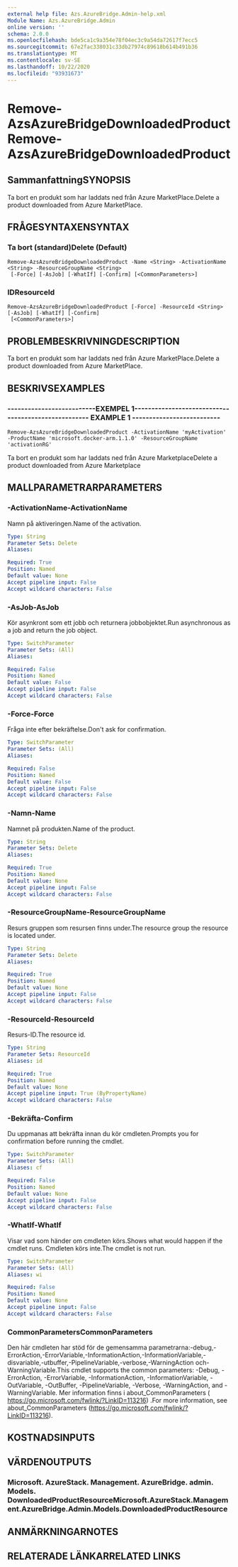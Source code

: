 ```yaml
---
external help file: Azs.AzureBridge.Admin-help.xml
Module Name: Azs.AzureBridge.Admin
online version: ''
schema: 2.0.0
ms.openlocfilehash: bde5ca1c9a354e78f04ec3c9a54da72617f7ecc5
ms.sourcegitcommit: 67e2fac338031c33db27974c89618b614b491b36
ms.translationtype: MT
ms.contentlocale: sv-SE
ms.lasthandoff: 10/22/2020
ms.locfileid: "93931673"
---
```

# <span data-ttu-id="e3f9f-101">Remove-AzsAzureBridgeDownloadedProduct</span><span class="sxs-lookup"><span data-stu-id="e3f9f-101">Remove-AzsAzureBridgeDownloadedProduct</span></span>

## <span data-ttu-id="e3f9f-102">Sammanfattning</span><span class="sxs-lookup"><span data-stu-id="e3f9f-102">SYNOPSIS</span></span>
<span data-ttu-id="e3f9f-103">Ta bort en produkt som har laddats ned från Azure MarketPlace.</span><span class="sxs-lookup"><span data-stu-id="e3f9f-103">Delete a product downloaded from Azure MarketPlace.</span></span>

## <span data-ttu-id="e3f9f-104">FRÅGESYNTAXEN</span><span class="sxs-lookup"><span data-stu-id="e3f9f-104">SYNTAX</span></span>

### <span data-ttu-id="e3f9f-105">Ta bort (standard)</span><span class="sxs-lookup"><span data-stu-id="e3f9f-105">Delete (Default)</span></span>
```
Remove-AzsAzureBridgeDownloadedProduct -Name <String> -ActivationName <String> -ResourceGroupName <String>
 [-Force] [-AsJob] [-WhatIf] [-Confirm] [<CommonParameters>]
```

### <span data-ttu-id="e3f9f-106">ID</span><span class="sxs-lookup"><span data-stu-id="e3f9f-106">ResourceId</span></span>
```
Remove-AzsAzureBridgeDownloadedProduct [-Force] -ResourceId <String> [-AsJob] [-WhatIf] [-Confirm]
 [<CommonParameters>]
```

## <span data-ttu-id="e3f9f-107">PROBLEMBESKRIVNING</span><span class="sxs-lookup"><span data-stu-id="e3f9f-107">DESCRIPTION</span></span>
<span data-ttu-id="e3f9f-108">Ta bort en produkt som har laddats ned från Azure MarketPlace.</span><span class="sxs-lookup"><span data-stu-id="e3f9f-108">Delete a product downloaded from Azure MarketPlace.</span></span>

## <span data-ttu-id="e3f9f-109">BESKRIVS</span><span class="sxs-lookup"><span data-stu-id="e3f9f-109">EXAMPLES</span></span>

### <span data-ttu-id="e3f9f-110">--------------------------EXEMPEL 1--------------------------</span><span class="sxs-lookup"><span data-stu-id="e3f9f-110">-------------------------- EXAMPLE 1 --------------------------</span></span>
```
Remove-AzsAzureBridgeDownloadedProduct -ActivationName 'myActivation' -ProductName 'microsoft.docker-arm.1.1.0' -ResourceGroupName 'activationRG'
```

<span data-ttu-id="e3f9f-111">Ta bort en produkt som har laddats ned från Azure Marketplace</span><span class="sxs-lookup"><span data-stu-id="e3f9f-111">Delete a product downloaded from Azure Marketplace</span></span>

## <span data-ttu-id="e3f9f-112">MALLPARAMETRAR</span><span class="sxs-lookup"><span data-stu-id="e3f9f-112">PARAMETERS</span></span>

### <span data-ttu-id="e3f9f-113">-ActivationName</span><span class="sxs-lookup"><span data-stu-id="e3f9f-113">-ActivationName</span></span>
<span data-ttu-id="e3f9f-114">Namn på aktiveringen.</span><span class="sxs-lookup"><span data-stu-id="e3f9f-114">Name of the activation.</span></span>

```yaml
Type: String
Parameter Sets: Delete
Aliases: 

Required: True
Position: Named
Default value: None
Accept pipeline input: False
Accept wildcard characters: False
```

### <span data-ttu-id="e3f9f-115">-AsJob</span><span class="sxs-lookup"><span data-stu-id="e3f9f-115">-AsJob</span></span>
<span data-ttu-id="e3f9f-116">Kör asynkront som ett jobb och returnera jobbobjektet.</span><span class="sxs-lookup"><span data-stu-id="e3f9f-116">Run asynchronous as a job and return the job object.</span></span>

```yaml
Type: SwitchParameter
Parameter Sets: (All)
Aliases: 

Required: False
Position: Named
Default value: False
Accept pipeline input: False
Accept wildcard characters: False
```

### <span data-ttu-id="e3f9f-117">-Force</span><span class="sxs-lookup"><span data-stu-id="e3f9f-117">-Force</span></span>
<span data-ttu-id="e3f9f-118">Fråga inte efter bekräftelse.</span><span class="sxs-lookup"><span data-stu-id="e3f9f-118">Don't ask for confirmation.</span></span>

```yaml
Type: SwitchParameter
Parameter Sets: (All)
Aliases: 

Required: False
Position: Named
Default value: False
Accept pipeline input: False
Accept wildcard characters: False
```

### <span data-ttu-id="e3f9f-119">-Namn</span><span class="sxs-lookup"><span data-stu-id="e3f9f-119">-Name</span></span>
<span data-ttu-id="e3f9f-120">Namnet på produkten.</span><span class="sxs-lookup"><span data-stu-id="e3f9f-120">Name of the product.</span></span>

```yaml
Type: String
Parameter Sets: Delete
Aliases: 

Required: True
Position: Named
Default value: None
Accept pipeline input: False
Accept wildcard characters: False
```

### <span data-ttu-id="e3f9f-121">-ResourceGroupName</span><span class="sxs-lookup"><span data-stu-id="e3f9f-121">-ResourceGroupName</span></span>
<span data-ttu-id="e3f9f-122">Resurs gruppen som resursen finns under.</span><span class="sxs-lookup"><span data-stu-id="e3f9f-122">The resource group the resource is located under.</span></span>

```yaml
Type: String
Parameter Sets: Delete
Aliases: 

Required: True
Position: Named
Default value: None
Accept pipeline input: False
Accept wildcard characters: False
```

### <span data-ttu-id="e3f9f-123">-ResourceId</span><span class="sxs-lookup"><span data-stu-id="e3f9f-123">-ResourceId</span></span>
<span data-ttu-id="e3f9f-124">Resurs-ID.</span><span class="sxs-lookup"><span data-stu-id="e3f9f-124">The resource id.</span></span>

```yaml
Type: String
Parameter Sets: ResourceId
Aliases: id

Required: True
Position: Named
Default value: None
Accept pipeline input: True (ByPropertyName)
Accept wildcard characters: False
```

### <span data-ttu-id="e3f9f-125">-Bekräfta</span><span class="sxs-lookup"><span data-stu-id="e3f9f-125">-Confirm</span></span>
<span data-ttu-id="e3f9f-126">Du uppmanas att bekräfta innan du kör cmdleten.</span><span class="sxs-lookup"><span data-stu-id="e3f9f-126">Prompts you for confirmation before running the cmdlet.</span></span>

```yaml
Type: SwitchParameter
Parameter Sets: (All)
Aliases: cf

Required: False
Position: Named
Default value: None
Accept pipeline input: False
Accept wildcard characters: False
```

### <span data-ttu-id="e3f9f-127">-WhatIf</span><span class="sxs-lookup"><span data-stu-id="e3f9f-127">-WhatIf</span></span>
<span data-ttu-id="e3f9f-128">Visar vad som händer om cmdleten körs.</span><span class="sxs-lookup"><span data-stu-id="e3f9f-128">Shows what would happen if the cmdlet runs.</span></span>
<span data-ttu-id="e3f9f-129">Cmdleten körs inte.</span><span class="sxs-lookup"><span data-stu-id="e3f9f-129">The cmdlet is not run.</span></span>

```yaml
Type: SwitchParameter
Parameter Sets: (All)
Aliases: wi

Required: False
Position: Named
Default value: None
Accept pipeline input: False
Accept wildcard characters: False
```

### <span data-ttu-id="e3f9f-130">CommonParameters</span><span class="sxs-lookup"><span data-stu-id="e3f9f-130">CommonParameters</span></span>
<span data-ttu-id="e3f9f-131">Den här cmdleten har stöd för de gemensamma parametrarna:-debug,-ErrorAction,-ErrorVariable,-InformationAction,-InformationVariable,-disvariable,-utbuffer,-PipelineVariable,-verbose,-WarningAction och-WarningVariable.</span><span class="sxs-lookup"><span data-stu-id="e3f9f-131">This cmdlet supports the common parameters: -Debug, -ErrorAction, -ErrorVariable, -InformationAction, -InformationVariable, -OutVariable, -OutBuffer, -PipelineVariable, -Verbose, -WarningAction, and -WarningVariable.</span></span> <span data-ttu-id="e3f9f-132">Mer information finns i about_CommonParameters ( https://go.microsoft.com/fwlink/?LinkID=113216) .</span><span class="sxs-lookup"><span data-stu-id="e3f9f-132">For more information, see about_CommonParameters (https://go.microsoft.com/fwlink/?LinkID=113216).</span></span>

## <span data-ttu-id="e3f9f-133">KOSTNADS</span><span class="sxs-lookup"><span data-stu-id="e3f9f-133">INPUTS</span></span>

## <span data-ttu-id="e3f9f-134">VÄRDEN</span><span class="sxs-lookup"><span data-stu-id="e3f9f-134">OUTPUTS</span></span>

### <span data-ttu-id="e3f9f-135">Microsoft. AzureStack. Management. AzureBridge. admin. Models. DownloadedProductResource</span><span class="sxs-lookup"><span data-stu-id="e3f9f-135">Microsoft.AzureStack.Management.AzureBridge.Admin.Models.DownloadedProductResource</span></span>

## <span data-ttu-id="e3f9f-136">ANMÄRKNINGAR</span><span class="sxs-lookup"><span data-stu-id="e3f9f-136">NOTES</span></span>

## <span data-ttu-id="e3f9f-137">RELATERADE LÄNKAR</span><span class="sxs-lookup"><span data-stu-id="e3f9f-137">RELATED LINKS</span></span>

